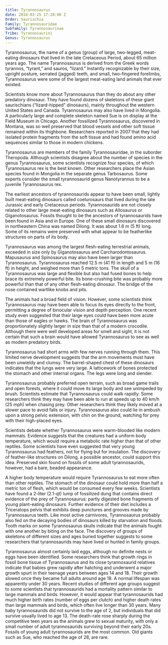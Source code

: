 ```yaml
---
title: Tyrannosaurus
date: 2018-03-25 17:28:00 Z
Order: Saurischia
Family: Tyrannosauridae
Subfamily: Tyrannosaurinae
Tribe: Tyrannosaurini
Genus: Tyrannosaurus
---
```


Tyrannosaurus, the name of a genus (group) of large, two-legged, meat-eating dinosaurs that lived in the late Cretaceous Period, about 65 million years ago. The name Tyrannosaurus is derived from the Greek words tyrannos, “tyrant,” and sauros, “lizard.” Instantly recognizable by their size, upright posture, serrated (jagged) teeth, and small, two-fingered forelimbs, Tyrannosaurus were some of the largest meat-eating land animals that ever existed.

Scientists know more about Tyrannosaurus than they do about any other predatory dinosaur. They have found dozens of skeletons of these giant saurischians (“lizard-hipped” dinosaurs), mainly throughout the western United States and Canada. Tyrannosaurus may also have lived in Mongolia. A particularly large and complete skeleton named Sue is on display at the Field Museum in Chicago. Another fossilized Tyrannosaurus, discovered in Montana, was so well preserved that blood vessels and other soft tissue remained within its thighbone. Researchers reported in 2007 that they had isolated protein fragments from the soft tissue and had found amino acid sequences similar to those in modern chickens.

Tyrannosaurus are members of the family Tyrannosauridae, in the suborder Theropoda. Although scientists disagree about the number of species in the genus Tyrannosaurus, some scientists recognize four species, of which Tyrannosaurus rex is the best known. Other researchers place the Asian species found in Mongolia in the separate genus Tarbosaurus. Some experts consider the small tyrannosaurid genus Nanotyrannus to be a juvenile Tyrannosaurus rex.

The earliest ancestors of tyrannosaurids appear to have been small, lightly built meat-eating dinosaurs called coelurosaurs that lived during the late Jurassic and early Cretaceous periods. Tyrannosaurids are not closely related to other large meat-eating dinosaurs such as Allosaurus or Giganotosaurus. Fossils thought to be the ancestors of tyrannosaurids have been found in Asia and in Europe. One of these small dinosaurs discovered in northeastern China was named Dilong. It was about 1.6 m (5 ft) long. Some of its remains were preserved with what appear to be featherlike structures on parts of its body.

Tyrannosaurus was among the largest flesh-eating terrestrial animals, exceeded in size only by Giganotosaurus and Carcharodontosaurus. Mapusaurus and Spinosaurus may also have been larger than Tyrannosaurus. Tyrannosaurus reached 12.5 m (41 ft) in length and 5 m (16 ft) in height, and weighed more than 5 metric tons. The skull of a Tyrannosaurus was large and flexible but also had fused bones to help brace its extremely powerful bite. Its bone-crushing bite was probably more powerful than that of any other flesh-eating dinosaur. The bridge of the nose contained wartlike knobs and pits.

The animals had a broad field of vision. However, some scientists think Tyrannosaurus may have been able to focus its eyes directly to the front, permitting a degree of binocular vision and depth perception. One recent study even suggested that their large eyes could have been more acute than those of eagles or hawks. The brain of Tyrannosaurus was proportionately slightly larger in size than that of a modern crocodile. Although there were well developed areas for smell and sight, it is not certain that such a brain would have allowed Tyrannosaurus to see as well as modern predatory birds.

Tyrannosaurus had short arms with few nerves running through them. This limited nerve development suggests that the arm movements must have been unwieldy and clumsy. The barrel-shaped chest of these dinosaurs indicates that the lungs were very large. A latticework of bones protected the stomach and other internal organs. The legs were long and slender.

Tyrannosaurus probably preferred open terrain, such as broad game trails and open forests, where it could move its large body and see unimpeded by brush. Scientists estimate that Tyrannosaurus could walk rapidly. Some researchers think they may have been able to run at speeds up to 40 km/h (25 mph) when chasing prey. Other researchers think they likely moved at a slower pace to avoid falls or injury. Tyrannosaurus also could lie in ambush upon a strong pelvic extension, with chin on the ground, watching for prey with their high-placed eyes. 

Scientists debate whether Tyrannosaurus were warm-blooded like modern mammals. Evidence suggests that the creatures had a uniform body temperature, which would require a metabolic rate higher than that of other reptiles. Some scientists have even suggested that very young Tyrannosaurus had feathers, not for flying but for insulation. The discovery of feather-like structures on Dilong, a possible ancestor, could support this idea. Preserved skin found on fossils of some adult tyrannosaurids, however, had a bare, beaded appearance.

A higher body temperature would require Tyrannosaurus to eat more often than other reptiles. The stomach of the dinosaur could hold more than half a metric ton of flesh, which would be consumed every few weeks. Scientists have found a 2-liter (2.1-qt) lump of fossilized dung that contains direct evidence of the prey of Tyrannosaurus: partly digested bone fragments of young plant-eating dinosaurs. Further evidence of their diet includes a Triceratops pelvis that exhibits deep punctures and grooves made by Tyrannosaurus teeth. Like most active carnivores, Tyrannosaurus probably also fed on the decaying bodies of dinosaurs killed by starvation and floods. Tooth marks on some Tyrannosaurus skulls indicate that the animals fought with one another by biting on the face. The discovery of groups of skeletons of different sizes and ages buried together suggests to some researchers that tyrannosaurids may have lived or hunted in family groups.

Tyrannosaurus almost certainly laid eggs, although no definite nests or eggs have been identified. Some researchers think that growth rings in fossil bone tissue of Tyrannosaurus and its close tyrannosaurid relatives indicate that babies grew rapidly after hatching and underwent a major growth spurt in their teenage years between ages 14 and 18. Their growth slowed once they became full adults around age 18. A normal lifespan was apparently under 30 years. Recent studies of different age groups suggest to some scientists that tyrannosaurids had a mortality pattern similar to large mammals and birds. However, it would appear that tyrannosaurids had much higher birth rates (number of eggs per clutch) and higher death rates than large mammals and birds, which often live longer than 30 years. Many baby tyrannosaurids did not survive to the age of 2, but individuals that did survive usually lived to age 13. The death-rate rose sharply during the competitive teen years as the animals grew to sexual maturity, with only a small number of adult tyrannosaurids surviving beyond their early 20s. Fossils of young adult tyrannosaurids are the most common. Old giants such as Sue, who reached the age of 28, are rare.